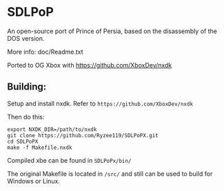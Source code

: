 # SDLPoP
An open-source port of Prince of Persia, based on the disassembly of the DOS version.

More info: doc/Readme.txt

Ported to OG Xbox with https://github.com/XboxDev/nxdk

## Building:

Setup and install nxdk. Refer to `https://github.com/XboxDev/nxdk`

Then do this:  
```
export NXDK_DIR=/path/to/nxdk
git clone https://github.com/Ryzee119/SDLPoPX.git
cd SDLPoPX
make -f Makefile.nxdk
```
Compiled xbe can be found in `SDLPoPx/bin/`

The original Makefile is located in `/src/` and still can be used to build for Windows or Linux.